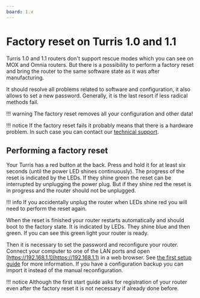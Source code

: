 ```yaml
---
board: 1.x
---
```

# Factory reset on Turris 1.0 and 1.1

Turris 1.0 and 1.1 routers don't support rescue modes which you can see
on MOX and Omnia routers. But there is a possibility to perform a factory
reset and bring the router to the same software state as it was after
manufacturing.

It should resolve all problems related to software and configuration,
it also allows to set a new password. Generally, it is the last resort
if less radical methods fail.

!!! warning
    The factory reset removes all your configuration and other data!

!!! notice
    If the factory reset fails it probably means that there is
    a hardware problem. In such case you can contact our
    [technical support](../../basics/support.md).

## Performing a factory reset

Your Turris has a red button at the back. Press and hold it for at least
six seconds (until the power LED shines continuously). The progress of
the reset is indicated by the LEDs. If they shine green the reset can
be interrupted by unplugging the power plug. But if they shine red the reset
is in progress and the router should not be unplugged.

!!! info
    If you accidentally unplug the router when LEDs shine red you will
    need to perform the reset again.

When the reset is finished your router restarts automatically and should
boot to the factory state. It is indicated by LEDs. They shine blue
and then green. If you can see this green light your router is ready.

Then it is necessary to set the password and reconfigure your router.
Connect your computer to one of the LAN ports and open
[https://192.168.1.1](https://192.168.1.1) in a web browser.
See [the first setup guide](../../basics/first-setup/simple_setup.md)
for more information. If you have a configuration backup you can import
it instead of the manual reconfiguration.

!!! notice
    Although the first start guide asks for registration of your router
    even after the factory reset it is not necessary if already done
    before.
